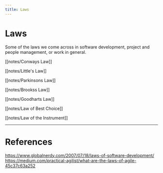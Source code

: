 ```yaml
---
title: Laws
---
```


# Laws

Some of the laws we come across in software development, project and people management, or work in general.

[[notes/Conways Law]]

[[notes/Little's Law]]

[[notes/Parkinsons Law]]

[[notes/Brookss Law]]

[[notes/Goodharts Law]]

[[notes/Law of Best Choice]]

[[notes/Law of the Instrument]]

---
# References
https://www.globalnerdy.com/2007/07/18/laws-of-software-development/
https://medium.com/practical-agilist/what-are-the-laws-of-agile-45c37c63a252
